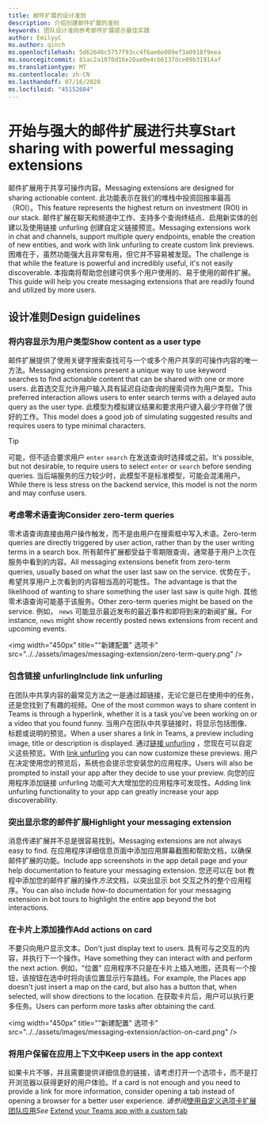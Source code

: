 ```yaml
---
title: 邮件扩展的设计准则
description: 介绍创建邮件扩展的准则
keywords: 团队设计准则参考邮件扩展提示最佳实践
author: EmilyyC
ms.author: qinch
ms.openlocfilehash: 5d62646c5757f93cc4f6ae6e089ef3a0918f9eea
ms.sourcegitcommit: 81ac2a1070d16e20ae0e4cb6137dce09b31914af
ms.translationtype: MT
ms.contentlocale: zh-CN
ms.lasthandoff: 07/16/2020
ms.locfileid: "45152684"
---
```

# <a name="start-sharing-with-powerful-messaging-extensions"></a><span data-ttu-id="23c93-104">开始与强大的邮件扩展进行共享</span><span class="sxs-lookup"><span data-stu-id="23c93-104">Start sharing with powerful messaging extensions</span></span>

<span data-ttu-id="23c93-105">邮件扩展用于共享可操作内容。</span><span class="sxs-lookup"><span data-stu-id="23c93-105">Messaging extensions are designed for sharing actionable content.</span></span> <span data-ttu-id="23c93-106">此功能表示在我们的堆栈中投资回报率最高（ROI）。</span><span class="sxs-lookup"><span data-stu-id="23c93-106">This feature represents the highest return on investment (ROI) in our stack.</span></span> <span data-ttu-id="23c93-107">邮件扩展在聊天和频道中工作、支持多个查询终结点、启用新实体的创建以及使用链接 unfurling 创建自定义链接预览。</span><span class="sxs-lookup"><span data-stu-id="23c93-107">Messaging extensions work in chat and channels, support multiple query endpoints, enable the creation of new entities, and work with link unfurling to create custom link previews.</span></span> <span data-ttu-id="23c93-108">困难在于，虽然功能强大且非常有用，但它并不容易被发现。</span><span class="sxs-lookup"><span data-stu-id="23c93-108">The challenge is that while the feature is powerful and incredibly useful, it's not easily discoverable.</span></span> <span data-ttu-id="23c93-109">本指南将帮助您创建可供多个用户使用的、易于使用的邮件扩展。</span><span class="sxs-lookup"><span data-stu-id="23c93-109">This guide will help you create messaging extensions that are readily found and utilized by more users.</span></span>

## <a name="design-guidelines"></a><span data-ttu-id="23c93-110">设计准则</span><span class="sxs-lookup"><span data-stu-id="23c93-110">Design guidelines</span></span>

### <a name="show-content-as-a-user-type"></a><span data-ttu-id="23c93-111">将内容显示为用户类型</span><span class="sxs-lookup"><span data-stu-id="23c93-111">Show content as a user type</span></span>

<span data-ttu-id="23c93-112">邮件扩展提供了使用关键字搜索查找可与一个或多个用户共享的可操作内容的唯一方法。</span><span class="sxs-lookup"><span data-stu-id="23c93-112">Messaging extensions present a unique way to use keyword searches to find actionable content that can be shared with one or more users.</span></span> <span data-ttu-id="23c93-113">此首选交互允许用户输入具有延迟自动查询的搜索词作为用户类型。</span><span class="sxs-lookup"><span data-stu-id="23c93-113">This preferred interaction allows users to enter search terms with a delayed auto query as the user type.</span></span> <span data-ttu-id="23c93-114">此模型为模拟建议结果和要求用户键入最少字符做了很好的工作。</span><span class="sxs-lookup"><span data-stu-id="23c93-114">This model does a good job of simulating suggested results and requires users to type minimal characters.</span></span>

> [!TIP]
><span data-ttu-id="23c93-115">可能，但不适合要求用户 `enter` `search` 在发送查询时选择或之前。</span><span class="sxs-lookup"><span data-stu-id="23c93-115">It's possible, but not desirable, to require users to select `enter` or `search` before sending queries.</span></span> <span data-ttu-id="23c93-116">当后端服务的压力较少时，此模型不是标准模型，可能会混淆用户。</span><span class="sxs-lookup"><span data-stu-id="23c93-116">While there is less stress on the backend service, this model is not the norm and may confuse users.</span></span>

### <a name="consider-zero-term-queries"></a><span data-ttu-id="23c93-117">考虑零术语查询</span><span class="sxs-lookup"><span data-stu-id="23c93-117">Consider zero-term queries</span></span>

<span data-ttu-id="23c93-118">零术语查询直接由用户操作触发，而不是由用户在搜索框中写入术语。</span><span class="sxs-lookup"><span data-stu-id="23c93-118">Zero-term queries are directly triggered by user action, rather than by the user writing terms in a search box.</span></span> <span data-ttu-id="23c93-119">所有邮件扩展都受益于零期限查询，通常基于用户上次在服务中看到的内容。</span><span class="sxs-lookup"><span data-stu-id="23c93-119">All messaging extensions benefit from zero-term queries, usually based on what the user last saw on the service.</span></span> <span data-ttu-id="23c93-120">优势在于，希望共享用户上次看到的内容相当高的可能性。</span><span class="sxs-lookup"><span data-stu-id="23c93-120">The advantage is that the likelihood of wanting to share something the user last saw is quite high.</span></span> <span data-ttu-id="23c93-121">其他零术语查询可能基于该服务。</span><span class="sxs-lookup"><span data-stu-id="23c93-121">Other zero-term queries might be based on the service.</span></span> <span data-ttu-id="23c93-122">例如， `news` 可能显示最近发布的最近事件和即将到来的新闻扩展。</span><span class="sxs-lookup"><span data-stu-id="23c93-122">For instance, `news`  might show recently posted news extensions from recent and upcoming events.</span></span>

<img width="450px" title=""新建配置" 选项卡" src="../../assets/images/messaging-extension/zero-term-query.png" />

### <a name="include-link-unfurling"></a><span data-ttu-id="23c93-124">包含链接 unfurling</span><span class="sxs-lookup"><span data-stu-id="23c93-124">Include link unfurling</span></span>

<span data-ttu-id="23c93-125">在团队中共享内容的最常见方法之一是通过超链接，无论它是已在使用中的任务，还是您找到了有趣的视频。</span><span class="sxs-lookup"><span data-stu-id="23c93-125">One of the most common ways to share content in Teams is through a hyperlink, whether it is a task you've been working on or a  video that you found funny.</span></span> <span data-ttu-id="23c93-126">当用户在团队中共享链接时，将显示包括图像、标题或说明的预览。</span><span class="sxs-lookup"><span data-stu-id="23c93-126">When a user shares a link in Teams, a  preview including image, title or description is displayed.</span></span> <span data-ttu-id="23c93-127">通过[链接 unfurling](../how-to/link-unfurling.md) ，您现在可以自定义这些预览。</span><span class="sxs-lookup"><span data-stu-id="23c93-127">With [link unfurling](../how-to/link-unfurling.md) you can now customize these previews.</span></span> <span data-ttu-id="23c93-128">用户在决定使用您的预览后，系统也会提示您安装您的应用程序。</span><span class="sxs-lookup"><span data-stu-id="23c93-128">Users will also be prompted to install your app after they decide to use your preview.</span></span> <span data-ttu-id="23c93-129">向您的应用程序添加链接 unfurling 功能可大大增加您的应用程序可发现性。</span><span class="sxs-lookup"><span data-stu-id="23c93-129">Adding link unfurling functionality to your app can greatly increase your app discoverability.</span></span>

### <a name="highlight-your-messaging-extension"></a><span data-ttu-id="23c93-130">突出显示您的邮件扩展</span><span class="sxs-lookup"><span data-stu-id="23c93-130">Highlight your messaging extension</span></span>

<span data-ttu-id="23c93-131">消息传递扩展并不总是很容易找到。</span><span class="sxs-lookup"><span data-stu-id="23c93-131">Messaging extensions are not always easy to find.</span></span> <span data-ttu-id="23c93-132">在应用程序详细信息页面中添加应用屏幕截图和帮助文档，以确保邮件扩展的功能。</span><span class="sxs-lookup"><span data-stu-id="23c93-132">Include app screenshots in the app detail page and your help documentation to feature your messaging extension.</span></span> <span data-ttu-id="23c93-133">您还可以在 bot 教程中添加您的邮件扩展的操作*方法*文档，以突出显示 bot 交互之外的整个应用程序。</span><span class="sxs-lookup"><span data-stu-id="23c93-133">You can also include *how-to* documentation for your messaging extension in bot tours to highlight the entire app beyond the bot interactions.</span></span>

### <a name="add-actions-on-card"></a><span data-ttu-id="23c93-134">在卡片上添加操作</span><span class="sxs-lookup"><span data-stu-id="23c93-134">Add actions on card</span></span>

<span data-ttu-id="23c93-135">不要只向用户显示文本。</span><span class="sxs-lookup"><span data-stu-id="23c93-135">Don't just display text to users.</span></span> <span data-ttu-id="23c93-136">具有可与之交互的内容，并执行下一个操作。</span><span class="sxs-lookup"><span data-stu-id="23c93-136">Have something they can interact with and perform the next action.</span></span> <span data-ttu-id="23c93-137">例如，"位置" 应用程序不只是在卡片上插入地图，还具有一个按钮，该按钮在选中时将向该位置显示行车路线。</span><span class="sxs-lookup"><span data-stu-id="23c93-137">For example, the Places app doesn't just insert a map on the card, but also has a button that, when selected, will show directions to the location.</span></span> <span data-ttu-id="23c93-138">在获取卡片后，用户可以执行更多任务。</span><span class="sxs-lookup"><span data-stu-id="23c93-138">Users can perform more tasks after obtaining the card.</span></span>

<img width="450px" title=""新建配置" 选项卡" src="../../assets/images/messaging-extension/action-on-card.png" />

### <a name="keep-users-in-the-app-context"></a><span data-ttu-id="23c93-140">将用户保留在应用上下文中</span><span class="sxs-lookup"><span data-stu-id="23c93-140">Keep users in the app context</span></span>

<span data-ttu-id="23c93-141">如果卡片不够，并且需要提供详细信息的链接，请考虑打开一个选项卡，而不是打开浏览器以获得更好的用户体验。</span><span class="sxs-lookup"><span data-stu-id="23c93-141">If a card is not enough and you need to provide a link for more information, consider opening a tab instead of opening a browser for a better user experience.</span></span> <span data-ttu-id="23c93-142">*请参阅*[使用自定义选项卡扩展团队应用](../../tabs/how-to/add-tab.md)</span><span class="sxs-lookup"><span data-stu-id="23c93-142">*See* [Extend your Teams app with a custom tab](../../tabs/how-to/add-tab.md)</span></span>
